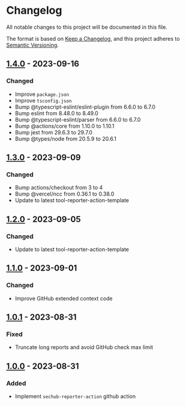 # Changelog

All notable changes to this project will be documented in this file.

The format is based on [Keep a Changelog](https://keepachangelog.com/en/1.0.0/),
and this project adheres to [Semantic Versioning](https://semver.org/spec/v2.0.0.html).

## [1.4.0] - 2023-09-16

### Changed

- Improve `package.json`
- Improve `tsconfig.json`
- Bump @typescript-eslint/eslint-plugin from 6.6.0 to 6.7.0
- Bump eslint from 8.48.0 to 8.49.0
- Bump @typescript-eslint/parser from 6.6.0 to 6.7.0
- Bump @actions/core from 1.10.0 to 1.10.1
- Bump jest from 29.6.3 to 29.7.0
- Bump @types/node from 20.5.9 to 20.6.1

## [1.3.0] - 2023-09-09

### Changed

- Bump actions/checkout from 3 to 4
- Bump @vercel/ncc from 0.36.1 to 0.38.0
- Update to latest tool-reporter-action-template

## [1.2.0] - 2023-09-05

### Changed

- Update to latest tool-reporter-action-template

## [1.1.0] - 2023-09-01

### Changed

- Improve GitHub extended context code

## [1.0.1] - 2023-08-31

### Fixed

- Truncate long reports and avoid GitHub check max limit

## [1.0.0] - 2023-08-31

### Added

- Implement `sechub-reporter-action` github action

[Unreleased]: https://github.com/tvcsantos/sechub-reporter-action/compare/v1.4.0...main
[1.4.0]: https://github.com/tvcsantos/sechub-reporter-action/compare/v1.3.0...v1.4.0
[1.3.0]: https://github.com/tvcsantos/sechub-reporter-action/compare/v1.2.0...v1.3.0
[1.2.0]: https://github.com/tvcsantos/sechub-reporter-action/compare/v1.1.0...v1.2.0
[1.1.0]: https://github.com/tvcsantos/sechub-reporter-action/compare/v1.0.1...v1.1.0
[1.0.1]: https://github.com/tvcsantos/sechub-reporter-action/compare/v1.0.0...v1.0.1
[1.0.0]: https://github.com/tvcsantos/sechub-reporter-action/releases/tag/v1.0.0
